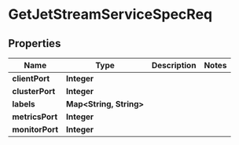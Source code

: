 

# GetJetStreamServiceSpecReq


## Properties

| Name | Type | Description | Notes |
|------------ | ------------- | ------------- | -------------|
|**clientPort** | **Integer** |  |  |
|**clusterPort** | **Integer** |  |  |
|**labels** | **Map&lt;String, String&gt;** |  |  |
|**metricsPort** | **Integer** |  |  |
|**monitorPort** | **Integer** |  |  |



